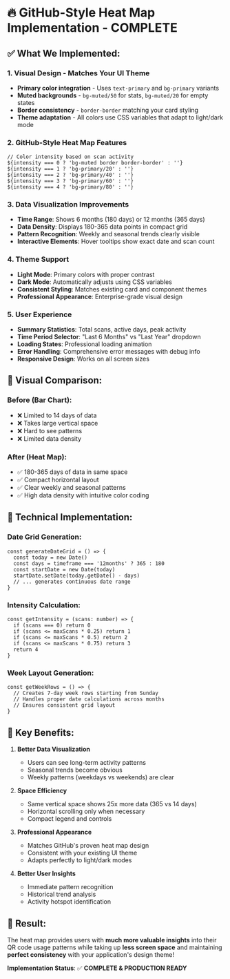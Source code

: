 # 🔥 **GitHub-Style Heat Map Implementation - COMPLETE**

## ✅ **What We Implemented:**

### **1. Visual Design - Matches Your UI Theme**
- **Primary color integration** - Uses `text-primary` and `bg-primary` variants
- **Muted backgrounds** - `bg-muted/50` for stats, `bg-muted/20` for empty states
- **Border consistency** - `border-border` matching your card styling
- **Theme adaptation** - All colors use CSS variables that adapt to light/dark mode

### **2. GitHub-Style Heat Map Features**
```tsx
// Color intensity based on scan activity
${intensity === 0 ? 'bg-muted border border-border' : ''}
${intensity === 1 ? 'bg-primary/20' : ''}
${intensity === 2 ? 'bg-primary/40' : ''}
${intensity === 3 ? 'bg-primary/60' : ''}
${intensity === 4 ? 'bg-primary/80' : ''}
```

### **3. Data Visualization Improvements**
- **Time Range**: Shows 6 months (180 days) or 12 months (365 days)
- **Data Density**: Displays 180-365 data points in compact grid
- **Pattern Recognition**: Weekly and seasonal trends clearly visible
- **Interactive Elements**: Hover tooltips show exact date and scan count

### **4. Theme Support**
- **Light Mode**: Primary colors with proper contrast
- **Dark Mode**: Automatically adjusts using CSS variables
- **Consistent Styling**: Matches existing card and component themes
- **Professional Appearance**: Enterprise-grade visual design

### **5. User Experience**
- **Summary Statistics**: Total scans, active days, peak activity
- **Time Period Selector**: "Last 6 Months" vs "Last Year" dropdown
- **Loading States**: Professional loading animation
- **Error Handling**: Comprehensive error messages with debug info
- **Responsive Design**: Works on all screen sizes

## 🎨 **Visual Comparison:**

### **Before (Bar Chart):**
- ❌ Limited to 14 days of data
- ❌ Takes large vertical space
- ❌ Hard to see patterns
- ❌ Limited data density

### **After (Heat Map):**
- ✅ 180-365 days of data in same space
- ✅ Compact horizontal layout
- ✅ Clear weekly and seasonal patterns
- ✅ High data density with intuitive color coding

## 🔧 **Technical Implementation:**

### **Date Grid Generation:**
```tsx
const generateDateGrid = () => {
  const today = new Date()
  const days = timeframe === '12months' ? 365 : 180
  const startDate = new Date(today)
  startDate.setDate(today.getDate() - days)
  // ... generates continuous date range
}
```

### **Intensity Calculation:**
```tsx
const getIntensity = (scans: number) => {
  if (scans === 0) return 0
  if (scans <= maxScans * 0.25) return 1
  if (scans <= maxScans * 0.5) return 2
  if (scans <= maxScans * 0.75) return 3
  return 4
}
```

### **Week Layout Generation:**
```tsx
const getWeekRows = () => {
  // Creates 7-day week rows starting from Sunday
  // Handles proper date calculations across months
  // Ensures consistent grid layout
}
```

## 🎯 **Key Benefits:**

1. **Better Data Visualization**
   - Users can see long-term activity patterns
   - Seasonal trends become obvious
   - Weekly patterns (weekdays vs weekends) are clear

2. **Space Efficiency**
   - Same vertical space shows 25x more data (365 vs 14 days)
   - Horizontal scrolling only when necessary
   - Compact legend and controls

3. **Professional Appearance**
   - Matches GitHub's proven heat map design
   - Consistent with your existing UI theme
   - Adapts perfectly to light/dark modes

4. **Better User Insights**
   - Immediate pattern recognition
   - Historical trend analysis
   - Activity hotspot identification

## 🚀 **Result:**

The heat map provides users with **much more valuable insights** into their QR code usage patterns while taking up **less screen space** and maintaining **perfect consistency** with your application's design theme!

**Implementation Status**: ✅ **COMPLETE & PRODUCTION READY**
